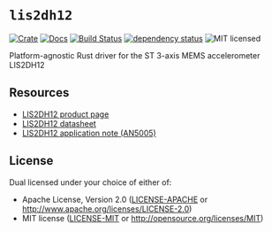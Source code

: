 # `lis2dh12`

[![Crate][crate-image]][crate-link]
[![Docs][docs-image]][docs-link]
[![Build Status][build-image]][build-link]
[![dependency status][deps-image]][deps-link]
![MIT licensed][license-image]

Platform-agnostic Rust driver for the ST 3-axis MEMS accelerometer LIS2DH12

## Resources
- [LIS2DH12 product page][product-page]
- [LIS2DH12 datasheet][datasheet]
- [LIS2DH12 application note (AN5005)][app-note]

## License

Dual licensed under your choice of either of:

 - Apache License, Version 2.0 ([LICENSE-APACHE](LICENSE-APACHE) or
   http://www.apache.org/licenses/LICENSE-2.0)
 - MIT license ([LICENSE-MIT](LICENSE-MIT) or
   http://opensource.org/licenses/MIT)

[crate-image]: https://img.shields.io/crates/v/lis2dh12.svg
[crate-link]: https://crates.io/crates/lis2dh12
[docs-image]: https://docs.rs/lis2dh12/badge.svg
[docs-link]: https://docs.rs/lis2dh12/
[build-image]: https://github.com/tkeksa/lis2dh12/workflows/ci/badge.svg?tag=0.6.5
[build-link]: https://github.com/tkeksa/lis2dh12/actions
[deps-image]: https://deps.rs/repo/github/tkeksa/lis2dh12/status.svg
[deps-link]: https://deps.rs/repo/github/tkeksa/lis2dh12
[license-image]: https://img.shields.io/badge/license-Apache2.0/MIT-blue.svg
[product-page]: https://www.st.com/en/mems-and-sensors/lis2dh12.html
[datasheet]: https://www.st.com/resource/en/datasheet/lis2dh12.pdf
[app-note]: https://www.st.com/resource/en/application_note/dm00365457.pdf
